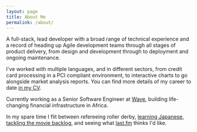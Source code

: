 ```yaml
---
layout: page
title: About Me
permalink: /about/
---
```


A full-stack, lead developer with a broad range of technical experience and a record of heading up Agile development teams
through all stages of product delivery, from design and development through to deployment and ongoing maintenance.

I've worked with multiple languages, and in different sectors, from credit card processing in a PCI compliant
environment, to interactive charts to go alongside market analysis reports. You can find more details of my career to
date [in my CV](https://www.linkedin.com/in/ross-hendry-86975120b/).

Currently working as a Senior Software Engineer at [Wave](https://www.wave.com), building life-changing financial
infrastructure in Africa.

In my spare time I flit between refereeing roller derby, [learning Japanese](https://www.wanikani.com/users/rosshendry),
[tackling the movie backlog](https://letterboxd.com/chooban/films/diary/), and seeing what
[last.fm](https://www.last.fm/user/chooban) thinks I'd like.
